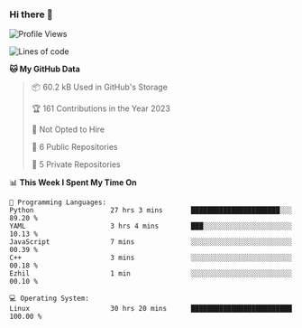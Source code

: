 ### Hi there 👋

<!--
**huayuan4396/huayuan4396** is a ✨ _special_ ✨ repository because its `README.md` (this file) appears on your GitHub profile.

Here are some ideas to get you started:

- 🔭 I’m currently working on ...
- 🌱 I’m currently learning ...
- 👯 I’m looking to collaborate on ...
- 🤔 I’m looking for help with ...
- 💬 Ask me about ...
- 📫 How to reach me: ...
- 😄 Pronouns: ...
- ⚡ Fun fact: ...
-->

<!--START_SECTION:waka-->
![Profile Views](http://img.shields.io/badge/Profile%20Views-308-blue)

![Lines of code](https://img.shields.io/badge/From%20Hello%20World%20I%27ve%20Written-142.3%20thousand%20lines%20of%20code-blue)

**🐱 My GitHub Data** 

> 📦 60.2 kB Used in GitHub's Storage 
 > 
> 🏆 161 Contributions in the Year 2023
 > 
> 🚫 Not Opted to Hire
 > 
> 📜 6 Public Repositories 
 > 
> 🔑 5 Private Repositories 
 > 
📊 **This Week I Spent My Time On** 

```text
💬 Programming Languages: 
Python                   27 hrs 3 mins       ██████████████████████░░░   89.20 % 
YAML                     3 hrs 4 mins        ███░░░░░░░░░░░░░░░░░░░░░░   10.13 % 
JavaScript               7 mins              ░░░░░░░░░░░░░░░░░░░░░░░░░   00.39 % 
C++                      3 mins              ░░░░░░░░░░░░░░░░░░░░░░░░░   00.18 % 
Ezhil                    1 min               ░░░░░░░░░░░░░░░░░░░░░░░░░   00.10 % 

💻 Operating System: 
Linux                    30 hrs 20 mins      █████████████████████████   100.00 % 
```


<!--END_SECTION:waka-->
